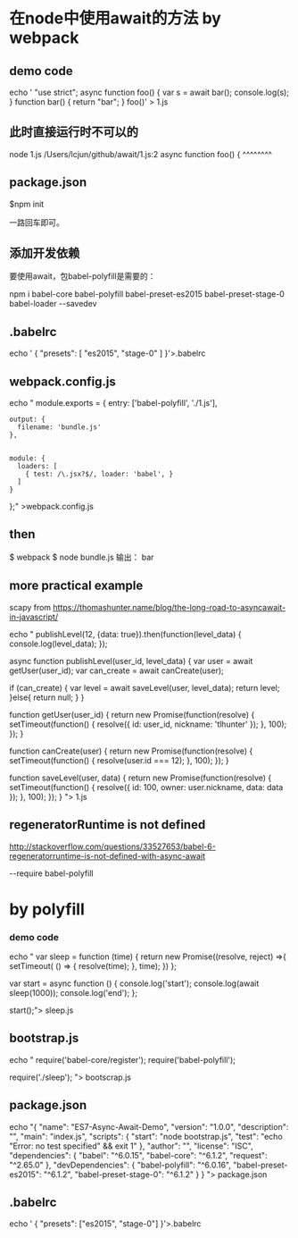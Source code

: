 # 在node中使用await的方法 by webpack

## demo code

echo '
  "use strict";
  async function foo() {
    var s = await bar();
    console.log(s);
  }
  function bar() {
    return "bar";
  }
  foo()' > 1.js

  
  

## 此时直接运行时不可以的

  node 1.js
  /Users/lcjun/github/await/1.js:2
    async function foo() {
          ^^^^^^^^

## package.json

  $npm init 

一路回车即可。

## 添加开发依赖

要使用await，包babel-polyfill是需要的：

npm i babel-core babel-polyfill babel-preset-es2015 babel-preset-stage-0 babel-loader --savedev
  
## .babelrc

echo '
  {
    "presets": [ "es2015", "stage-0" ]
  }'>.babelrc


## webpack.config.js

  echo "
  module.exports = {
    entry: ['babel-polyfill', './1.js'],


    output: {
      filename: 'bundle.js'       
    },


    module: {
      loaders: [
        { test: /\.jsx?$/, loader: 'babel', }
      ]
    }
  };" >webpack.config.js

## then 

  $ webpack
  $ node bundle.js
输出：
  bar


## more practical example

scapy from https://thomashunter.name/blog/the-long-road-to-asyncawait-in-javascript/

echo "
publishLevel(12, {data: true}).then(function(level_data) {
  console.log(level_data);
});

async function publishLevel(user_id, level_data) {
  var user = await getUser(user_id);
  var can_create = await canCreate(user);

  if (can_create) {
    var level = await saveLevel(user, level_data);
    return level;  
  }else{
    return null;
  }
}

function getUser(user_id) {
  return new Promise(function(resolve) {
    setTimeout(function() {
      resolve({
        id: user_id,
        nickname: 'tlhunter'
      });
    }, 100);
  });
}

function canCreate(user) {
  return new Promise(function(resolve) {
    setTimeout(function() {
      resolve(user.id === 12);
    }, 100);
  });
}

function saveLevel(user, data) {
  return new Promise(function(resolve) {
    setTimeout(function() {
      resolve({
        id: 100,
        owner: user.nickname,
        data: data
      });
    }, 100);
  });
}
"> 1.js 


##  regeneratorRuntime is not defined

http://stackoverflow.com/questions/33527653/babel-6-regeneratorruntime-is-not-defined-with-async-await


--require babel-polyfill

# by polyfill

### demo code
  echo "
  var sleep = function (time) {
      return new Promise((resolve, reject) =>{
          setTimeout( () => {
              resolve(time);
          }, time);
      })
  };

  var start = async function () {
      console.log('start');
      console.log(await sleep(1000));
      console.log('end');
  };

  start();"> sleep.js
## bootstrap.js
  echo "
  require('babel-core/register');
  require('babel-polyfill');

  require('./sleep');
  "> bootscrap.js

## package.json
 
 echo "{
  "name": "ES7-Async-Await-Demo",
  "version": "1.0.0",
  "description": "",
  "main": "index.js",
  "scripts": {
    "start": "node bootstrap.js",
    "test": "echo \"Error: no test specified\" && exit 1"
  },
  "author": "",
  "license": "ISC",
  "dependencies": {
    "babel": "^6.0.15",
    "babel-core": "^6.1.2",
    "request": "^2.65.0"
  },
  "devDependencies": {
    "babel-polyfill": "^6.0.16",
    "babel-preset-es2015": "^6.1.2",
    "babel-preset-stage-0": "^6.1.2"
  }
}
"> package.json


## .babelrc
echo '
{
  "presets": ["es2015", "stage-0"]
}'>.babelrc



